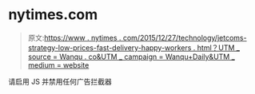 # nytimes.com

> 原文:[https://www . nytimes . com/2015/12/27/technology/jetcoms-strategy-low-prices-fast-delivery-happy-workers . html？UTM _ source = Wanqu . co&UTM _ campaign = Wanqu+Daily&UTM _ medium = website](https://www.nytimes.com/2015/12/27/technology/jetcoms-strategy-low-prices-fast-delivery-happy-workers.html?utm_source=wanqu.co&utm_campaign=Wanqu+Daily&utm_medium=website)

请启用 JS 并禁用任何广告拦截器